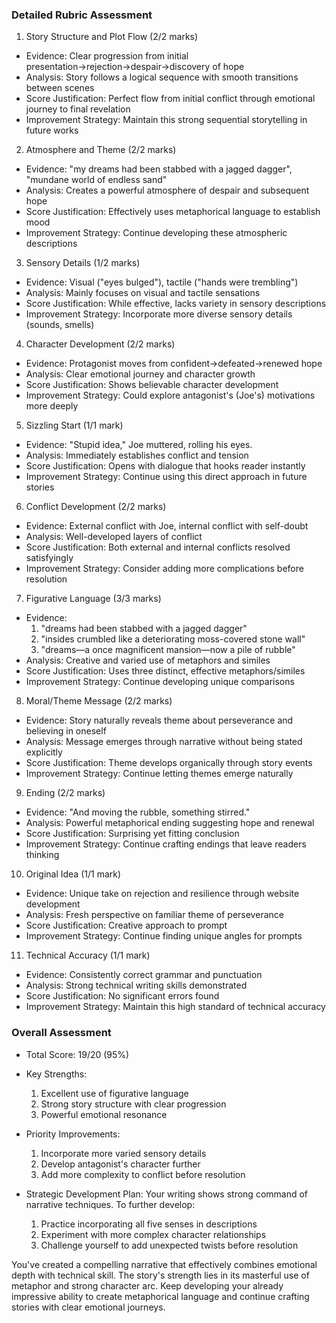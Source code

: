 ### Detailed Rubric Assessment

1. Story Structure and Plot Flow (2/2 marks)

- Evidence: Clear progression from initial presentation→rejection→despair→discovery of hope
- Analysis: Story follows a logical sequence with smooth transitions between scenes
- Score Justification: Perfect flow from initial conflict through emotional journey to final revelation
- Improvement Strategy: Maintain this strong sequential storytelling in future works

2. Atmosphere and Theme (2/2 marks)

- Evidence: "my dreams had been stabbed with a jagged dagger", "mundane world of endless sand"
- Analysis: Creates a powerful atmosphere of despair and subsequent hope
- Score Justification: Effectively uses metaphorical language to establish mood
- Improvement Strategy: Continue developing these atmospheric descriptions

3. Sensory Details (1/2 marks)

- Evidence: Visual ("eyes bulged"), tactile ("hands were trembling")
- Analysis: Mainly focuses on visual and tactile sensations
- Score Justification: While effective, lacks variety in sensory descriptions
- Improvement Strategy: Incorporate more diverse sensory details (sounds, smells)

4. Character Development (2/2 marks)

- Evidence: Protagonist moves from confident→defeated→renewed hope
- Analysis: Clear emotional journey and character growth
- Score Justification: Shows believable character development
- Improvement Strategy: Could explore antagonist's (Joe's) motivations more deeply

5. Sizzling Start (1/1 mark)

- Evidence: "Stupid idea," Joe muttered, rolling his eyes.
- Analysis: Immediately establishes conflict and tension
- Score Justification: Opens with dialogue that hooks reader instantly
- Improvement Strategy: Continue using this direct approach in future stories

6. Conflict Development (2/2 marks)

- Evidence: External conflict with Joe, internal conflict with self-doubt
- Analysis: Well-developed layers of conflict
- Score Justification: Both external and internal conflicts resolved satisfyingly
- Improvement Strategy: Consider adding more complications before resolution

7. Figurative Language (3/3 marks)

- Evidence:
  1. "dreams had been stabbed with a jagged dagger"
  2. "insides crumbled like a deteriorating moss-covered stone wall"
  3. "dreams—a once magnificent mansion—now a pile of rubble"
- Analysis: Creative and varied use of metaphors and similes
- Score Justification: Uses three distinct, effective metaphors/similes
- Improvement Strategy: Continue developing unique comparisons

8. Moral/Theme Message (2/2 marks)

- Evidence: Story naturally reveals theme about perseverance and believing in oneself
- Analysis: Message emerges through narrative without being stated explicitly
- Score Justification: Theme develops organically through story events
- Improvement Strategy: Continue letting themes emerge naturally

9. Ending (2/2 marks)

- Evidence: "And moving the rubble, something stirred."
- Analysis: Powerful metaphorical ending suggesting hope and renewal
- Score Justification: Surprising yet fitting conclusion
- Improvement Strategy: Continue crafting endings that leave readers thinking

10. Original Idea (1/1 mark)

- Evidence: Unique take on rejection and resilience through website development
- Analysis: Fresh perspective on familiar theme of perseverance
- Score Justification: Creative approach to prompt
- Improvement Strategy: Continue finding unique angles for prompts

11. Technical Accuracy (1/1 mark)

- Evidence: Consistently correct grammar and punctuation
- Analysis: Strong technical writing skills demonstrated
- Score Justification: No significant errors found
- Improvement Strategy: Maintain this high standard of technical accuracy

### Overall Assessment

- Total Score: 19/20 (95%)
- Key Strengths:

  1. Excellent use of figurative language
  2. Strong story structure with clear progression
  3. Powerful emotional resonance

- Priority Improvements:

  1. Incorporate more varied sensory details
  2. Develop antagonist's character further
  3. Add more complexity to conflict before resolution

- Strategic Development Plan:
  Your writing shows strong command of narrative techniques. To further develop:
  1. Practice incorporating all five senses in descriptions
  2. Experiment with more complex character relationships
  3. Challenge yourself to add unexpected twists before resolution

You've created a compelling narrative that effectively combines emotional depth with technical skill. The story's strength lies in its masterful use of metaphor and strong character arc. Keep developing your already impressive ability to create metaphorical language and continue crafting stories with clear emotional journeys.
